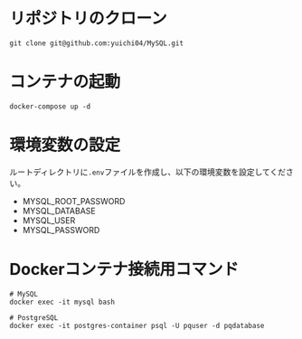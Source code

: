 # リポジトリのクローン
```
git clone git@github.com:yuichi04/MySQL.git
```

# コンテナの起動
```
docker-compose up -d
```

# 環境変数の設定
ルートディレクトリに`.env`ファイルを作成し、以下の環境変数を設定してください。
- MYSQL_ROOT_PASSWORD
- MYSQL_DATABASE
- MYSQL_USER
- MYSQL_PASSWORD

# Dockerコンテナ接続用コマンド
```
# MySQL
docker exec -it mysql bash

# PostgreSQL
docker exec -it postgres-container psql -U pquser -d pqdatabase
```
